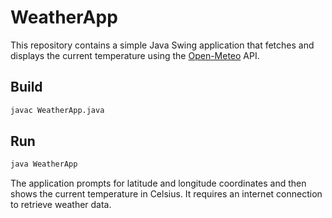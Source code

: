 # WeatherApp

This repository contains a simple Java Swing application that fetches and displays the current temperature using the [Open-Meteo](https://open-meteo.com/) API.

## Build

```bash
javac WeatherApp.java
```

## Run

```bash
java WeatherApp
```

The application prompts for latitude and longitude coordinates and then shows the current temperature in Celsius. It requires an internet connection to retrieve weather data.
